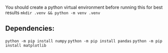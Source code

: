 You should create a python virtual environment before running this for best results
`mkdir .venv && python -m venv .venv`

## Dependencies:
`python -m pip install numpy`
`python -m pip install pandas`
`python -m pip install matplotlib`